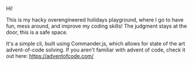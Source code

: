 Hi!

This is my hacky overengineered holidays playground, where I go to have fun, mess around, and improve my coding skills!
The judgment stays at the door, this is a safe space.

It's a simple cli, built using Commander.js, which allows for state of the art advent-of-code solving.
If you aren't familiar with advent of code, check it out here:
https://adventofcode.com/
